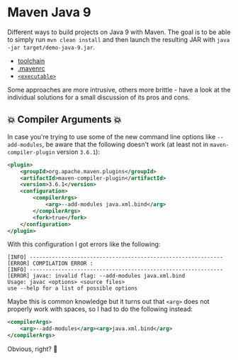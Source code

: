 # Maven Java 9

Different ways to build projects on Java 9 with Maven.
The goal is to be able to simply run `mvn clean install` and then launch the resulting JAR with `java -jar target/demo-java-9.jar`.

* [toolchain](toolchain)
* [.mavenrc](mavenrc)
* [`<executable>`](executable)

Some approaches are more intrusive, others more brittle - have a look at the individual solutions for a small discussion of its pros and cons.

## 💥 Compiler Arguments 💥

In case you're trying to use some of the new command line options like `--add-modules`, be aware that the following doesn't work (at least not in `maven-compiler-plugin` version `3.6.1`):

```xml
<plugin>
	<groupId>org.apache.maven.plugins</groupId>
	<artifactId>maven-compiler-plugin</artifactId>
	<version>3.6.1</version>
	<configuration>
		<compilerArgs>
			<arg>--add-modules java.xml.bind</arg>
		</compilerArgs>
		<fork>true</fork>
	</configuration>
</plugin>
```

With this configuration I got errors like the following:

```
[INFO] -------------------------------------------------------------
[ERROR] COMPILATION ERROR :
[INFO] -------------------------------------------------------------
[ERROR] javac: invalid flag: --add-modules java.xml.bind
Usage: javac <options> <source files>
use --help for a list of possible options
```

Maybe this is common knowledge but it turns out that `<arg>` does not properly work with spaces, so I had to do the following instead:

```xml
<compilerArgs>
	<arg>--add-modules</arg><arg>java.xml.bind</arg>
</compilerArgs>
```

Obvious, right? 🤔
